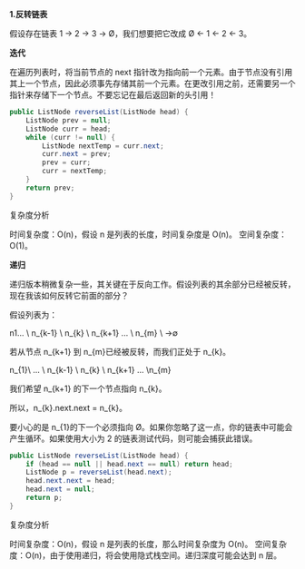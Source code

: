 **1.反转链表**

假设存在链表 1 → 2 → 3 → Ø，我们想要把它改成 Ø ← 1 ← 2
← 3。 

**迭代**

在遍历列表时，将当前节点的 next
指针改为指向前一个元素。由于节点没有引用其上一个节点，因此必须事先存储其前一个元素。在更改引用之前，还需要另一个指针来存储下一个节点。不要忘记在最后返回新的头引用！
```java
public ListNode reverseList(ListNode head) {
    ListNode prev = null;
    ListNode curr = head;
    while (curr != null) {
        ListNode nextTemp = curr.next;
        curr.next = prev;
        prev = curr;
        curr = nextTemp;
    }
    return prev;
}
``` 

复杂度分析 

时间复杂度：O(n)，假设 n 是列表的长度，时间复杂度是 O(n)。
空间复杂度：O(1)。


**递归**

递归版本稍微复杂一些，其关键在于反向工作。假设列表的其余部分已经被反转，现在我该如何反转它前面的部分？

假设列表为：

n1\... \ n_{k-1} \ n_{k} \ n_{k+1} \... \ n_{m} \ →∅

若从节点 n_{k+1} 到 n_{m}已经被反转，而我们正处于 n_{k}。

n_{1}\ ... \ n_{k-1} \ n_{k} \ n_{k+1} \... \n_{m}

我们希望 n_{k+1}​ 的下一个节点指向 n_{k}。

所以，n_{k}.next.next = n_{k}。

要小心的是 n_{1}的下一个必须指向
Ø。如果你忽略了这一点，你的链表中可能会产生循环。如果使用大小为 2
的链表测试代码，则可能会捕获此错误。

```java
public ListNode reverseList(ListNode head) {
    if (head == null || head.next == null) return head;
    ListNode p = reverseList(head.next);
    head.next.next = head;
    head.next = null;
    return p;
}
```
复杂度分析

时间复杂度：O(n)，假设 n 是列表的长度，那么时间复杂度为 O(n)。
空间复杂度：O(n)，由于使用递归，将会使用隐式栈空间。递归深度可能会达到 n
层。

